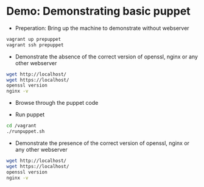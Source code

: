 Demo: Demonstrating basic puppet
============================

- Preperation: Bring up the machine to demonstrate without webserver

```bash
vagrant up prepuppet
vagrant ssh prepuppet
```

- Demonstrate the absence of the correct version of openssl, nginx or any other webserver

```bash
wget http://localhost/
wget https://localhost/
openssl version
nginx -v
```    

- Browse through the puppet code

- Run puppet

```bash
cd /vagrant
./runpuppet.sh
```


- Demonstrate the presence of the correct version of openssl, nginx or any other webserver

```bash
wget http://localhost/
wget https://localhost/
openssl version
nginx -v
```
